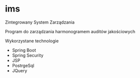 # ims
Zintegrowany System Zarządzania

Program do zarządzania harmonogramem auditów jakościowych

Wykorzystane technologie
- Spring Boot
- Spring Security
- JSP
- PostrgeSql
- JQuery
